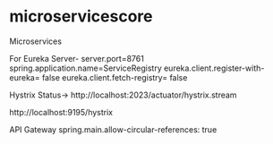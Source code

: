 # microservicescore

Microservices

For Eureka Server-
server.port=8761
spring.application.name=ServiceRegistry
eureka.client.register-with-eureka= false
eureka.client.fetch-registry= false

Hystrix Status->
http://localhost:2023/actuator/hystrix.stream

http://localhost:9195/hystrix

API Gateway
spring.main.allow-circular-references: true
